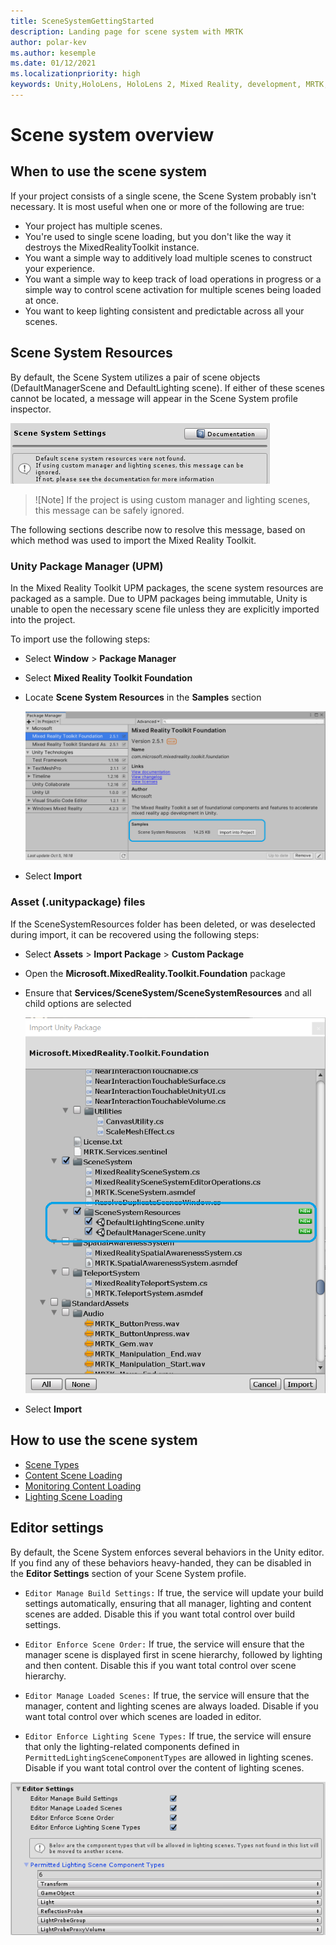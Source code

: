 ```yaml
---
title: SceneSystemGettingStarted
description: Landing page for scene system with MRTK
author: polar-kev
ms.author: kesemple
ms.date: 01/12/2021
ms.localizationpriority: high
keywords: Unity,HoloLens, HoloLens 2, Mixed Reality, development, MRTK,
---
```


# Scene system overview

## When to use the scene system

If your project consists of a single scene, the Scene System probably isn't necessary. It is most useful when one or more of the following are true:

- Your project has multiple scenes.
- You're used to single scene loading, but you don't like the way it destroys the MixedRealityToolkit instance.
- You want a simple way to additively load multiple scenes to construct your experience.
- You want a simple way to keep track of load operations in progress or a simple way to control scene activation for multiple scenes being loaded at once.
- You want to keep lighting consistent and predictable across all your scenes.

## Scene System Resources

By default, the Scene System utilizes a pair of scene objects (DefaultManagerScene and DefaultLighting scene). If either of these scenes cannot be located,
a message will appear in the Scene System profile inspector.

![Default resources message](../Images/SceneSystem/DefaultResourcesMessage.png)

>![Note]
> If the project is using custom manager and lighting scenes, this message can be safely ignored.

The following sections describe now to resolve this message, based on which method was used to import the Mixed Reality Toolkit.

### Unity Package Manager (UPM)

In the Mixed Reality Toolkit UPM packages, the scene system resources are packaged as a sample. Due to UPM packages being immutable, Unity
is unable to open the necessary scene file unless they are explicitly imported into the project.

To import use the following steps:

- Select **Window** > **Package Manager**
- Select **Mixed Reality Toolkit Foundation**
- Locate **Scene System Resources** in the **Samples** section

  ![Import scene system resources](../Images/SceneSystem/UpmImportSceneSystemResources.png)

- Select **Import**

### Asset (.unitypackage) files

If the SceneSystemResources folder has been deleted, or was deselected during import, it can be recovered using the following steps:

- Select **Assets** > **Import Package** > **Custom Package**
- Open the **Microsoft.MixedReality.Toolkit.Foundation** package
- Ensure that **Services/SceneSystem/SceneSystemResources** and all child options are selected

  ![Reimport scene system resources](../Images/SceneSystem/ReimportSceneSystemResources.png)

- Select **Import**

## How to use the scene system

- [Scene Types](SceneSystemSceneTypes.md)
- [Content Scene Loading](SceneSystemContentLoading.md)
- [Monitoring Content Loading](SceneSystemLoadProgress.md)
- [Lighting Scene Loading](SceneSystemLightingScenes.md)

## Editor settings

By default, the Scene System enforces several behaviors in the Unity editor. If you find any of these behaviors heavy-handed, they can be disabled in the **Editor Settings** section of your Scene System profile.

- `Editor Manage Build Settings:` If true, the service will update your build settings automatically, ensuring that all manager, lighting and content scenes are added. Disable this if you want total control over build settings.

- `Editor Enforce Scene Order:` If true, the service will ensure that the manager scene is displayed first in scene hierarchy, followed by lighting and then content. Disable this if you want total control over scene hierarchy.

- `Editor Manage Loaded Scenes:` If true, the service will ensure that the manager, content and lighting scenes are always loaded. Disable if you want total control over which scenes are loaded in editor.

- `Editor Enforce Lighting Scene Types:` If true, the service will ensure that only the lighting-related components defined in `PermittedLightingSceneComponentTypes` are allowed in lighting scenes. Disable if you want total control over the content of lighting scenes.

![Scene system editor settings](../Images/SceneSystem/MRTK_SceneSystemProfileEditorSettings.PNG)
